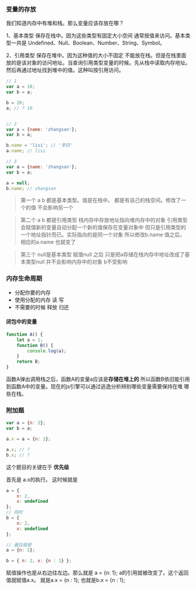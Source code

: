 ### 变量的存放

我们知道内存中有堆和栈。那么变量应该存放在哪？



1、基本类型  保存在栈中。因为这些类型有固定大小空间 通常按值来访问。基本类型一共是 Undefined、Null、Boolean、Number、String、Symbol。

2、引用类型 保存在堆中。因为这种值的大小不固定 不能放在栈。但是在栈里面放的是该对象的访问地址。当查询引用类型变量的时候。先从栈中读取内存地址。然后再通过地址找到堆中的值。这种叫按引用访问。



```javascript
// 1
var a = 10;
var b = a;

b = 20;
a; // ? 10


// 2
var a = {name: 'zhangsan'};
var b = a;

b.name = 'lisi'; // '李四'
a.name; // lisi

// 3
var a = {name: 'zhangsan'};
var b = a;

a = null;
b.name; // zhangsan

```



> 第一个 a b 都是基本类型。值是在栈中。 都是有自己的栈空间。修改了一个的值 不会影响另一个



> 第二个 a b 都是引用类型 栈内存中存放地址指向堆内存中的对象 引用类型会赋值新的变量自动分配一个新的值保存在变量对象中 但只是引用类型的一个地址指针而已。实际指向的是同一个对象 所以修改b.name 值之后。 相应的a.name 也就变了



> 第三个 null是基本类型 赋值null 之后 只是把a存储在栈内存中地址改成了基本类型null 并不会影响内存中的对象 b不受影响



### 内存生命周期



* 分配你要的内存
* 使用分配的内存 读 写
* 不需要的时候 释放 归还



#### 闭包中的变量

```javascript
function A() {
    let a = 1;
    function B() {
        console.log(a);
    }
    return B;
}
```

函数A弹出调用栈之后，函数A的变量a应该是**存储在堆上的** 所以函数B依旧能引用到函数A中的变量。现在的js引擎可以通过逃逸分析辨别哪些变量需要保持在堆 哪些在栈。



### 附加题

```javascript
var a = {n: 2};
var b = a;

a.x = a = {n: 1};

a.x; // ?
b.x; // ?
```



这个题目的关键在于 **优先级**

首先是 a.x的执行。 这时候就是 

```javascript
a = {
    n: 2,
    x: undefined
};
// 同时 
b = {
    n: 2, 
    x: undefined
};

// 最后就是
a = {n: 1};

b = { n: 2, x: {n : 1} };
```

赋值操作也是从右边往左边。那么就是 a = {n: 1}; a的引用就被改变了。这个返回值就赋值a.x。 就是a.x = {n : 1}; 也就是b.x = {n : 1};















